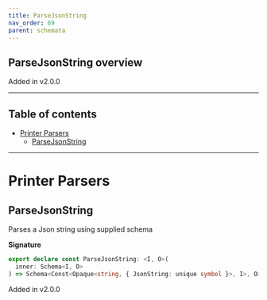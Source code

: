 ```yaml
---
title: ParseJsonString
nav_order: 69
parent: schemata
---
```


## ParseJsonString overview

Added in v2.0.0

---

<h2 class="text-delta">Table of contents</h2>

- [Printer Parsers](#printer-parsers)
  - [ParseJsonString](#parsejsonstring)

---

# Printer Parsers

## ParseJsonString

Parses a Json string using supplied schema

**Signature**

```ts
export declare const ParseJsonString: <I, O>(
  inner: Schema<I, O>
) => Schema<Const<Opaque<string, { JsonString: unique symbol }>, I>, O>
```

Added in v2.0.0
